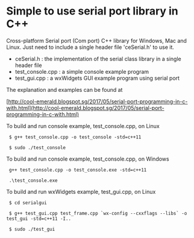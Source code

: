 # Simple to use serial port library in C++

Cross-platform Serial port (Com port) C++ library for Windows, Mac and Linux.
Just need to include a single header file 'ceSerial.h' to use it.


* ceSerial.h : the implementation of the serial class library in a single header file
* test_console.cpp : a simple console example program 
* test_gui.cpp : a wxWidgets GUI example program using serial port


The explanation and examples can be found at


[http://cool-emerald.blogspot.sg/2017/05/serial-port-programming-in-c-with.html](http://cool-emerald.blogspot.sg/2017/05/serial-port-programming-in-c-with.html)



To build and run console example, test_console.cpp, on Linux

```
 $ g++ test_console.cpp -o test_console -std=c++11

 $ sudo ./test_console
```


To build and run console example, test_console.cpp, on Windows

```
 g++ test_console.cpp -o test_console.exe -std=c++11
 
 .\test_console.exe

```


To build and run wxWidgets example, test_gui.cpp, on Linux

```
 $ cd serialgui
 
 $ g++ test_gui.cpp test_frame.cpp `wx-config --cxxflags --libs` -o test_gui -std=c++11 -I..
 
 $ sudo ./test_gui

```



